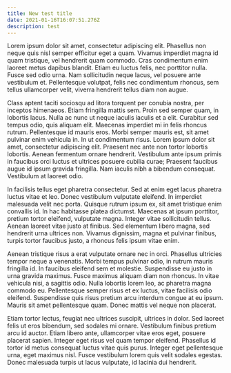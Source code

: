 ```yaml
---
title: New test title
date: 2021-01-16T16:07:51.276Z
description: test
---
```

<!--StartFragment-->

Lorem ipsum dolor sit amet, consectetur adipiscing elit. Phasellus non neque quis nisl semper efficitur eget a quam. Vivamus imperdiet magna id quam tristique, vel hendrerit quam commodo. Cras condimentum enim laoreet metus dapibus blandit. Etiam eu luctus felis, nec porttitor nulla. Fusce sed odio urna. Nam sollicitudin neque lacus, vel posuere ante vestibulum et. Pellentesque volutpat, felis nec condimentum rhoncus, sem tellus ullamcorper velit, viverra hendrerit tellus diam non augue.

Class aptent taciti sociosqu ad litora torquent per conubia nostra, per inceptos himenaeos. Etiam fringilla mattis sem. Proin sed semper quam, in lobortis lacus. Nulla ac nunc ut neque iaculis iaculis et a elit. Curabitur sed tempus odio, quis aliquam elit. Maecenas imperdiet mi in felis rhoncus rutrum. Pellentesque id mauris eros. Morbi semper mauris est, sit amet pulvinar enim vehicula in. In ut condimentum risus. Lorem ipsum dolor sit amet, consectetur adipiscing elit. Praesent nec ante non tortor lobortis lobortis. Aenean fermentum ornare hendrerit. Vestibulum ante ipsum primis in faucibus orci luctus et ultrices posuere cubilia curae; Praesent faucibus augue id ipsum gravida fringilla. Nam iaculis nibh a bibendum consequat. Vestibulum at laoreet odio.

In facilisis tellus eget pharetra consectetur. Sed at enim eget lacus pharetra luctus vitae et leo. Donec vestibulum vulputate eleifend. In imperdiet malesuada velit nec porta. Quisque rutrum ipsum ex, sit amet tristique enim convallis id. In hac habitasse platea dictumst. Maecenas at ipsum porttitor, pretium tortor eleifend, vulputate magna. Integer vitae sollicitudin tellus. Aenean laoreet vitae justo at finibus. Sed elementum libero magna, sed hendrerit urna ultrices non. Vivamus dignissim, magna et pulvinar finibus, turpis tortor faucibus justo, a rhoncus felis ipsum vitae enim.

Aenean tristique risus a erat vulputate ornare nec in orci. Phasellus ultricies tempor neque a venenatis. Morbi tempus pulvinar odio, in rutrum mauris fringilla id. In faucibus eleifend sem et molestie. Suspendisse eu justo in urna gravida maximus. Fusce maximus aliquam diam non rhoncus. In vitae vehicula nisi, a sagittis odio. Nulla lobortis lorem leo, ac pharetra magna commodo eu. Pellentesque semper risus et ex luctus, vitae facilisis odio eleifend. Suspendisse quis risus pretium arcu interdum congue at eu ipsum. Mauris sit amet pellentesque quam. Donec mattis vel neque non placerat.

Etiam tortor lectus, feugiat nec ultrices suscipit, ultrices in dolor. Sed laoreet felis ut eros bibendum, sed sodales mi ornare. Vestibulum finibus pretium arcu id auctor. Etiam libero ante, ullamcorper vitae eros eget, posuere placerat sapien. Integer eget risus vel quam tempor eleifend. Phasellus id tortor id metus consequat luctus vitae quis purus. Integer eget pellentesque urna, eget maximus nisl. Fusce vestibulum lorem quis velit sodales egestas. Donec malesuada turpis ut lacus vulputate, id lacinia dui hendrerit.

<!--EndFragment-->